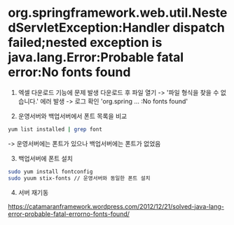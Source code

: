# org.springframework.web.util.NestedServletException:Handler dispatch failed;nested exception is java.lang.Error:Probable fatal error:No fonts found

1. 엑셀 다운로드 기능에 문제 발생
다운로드 후 파일 열기 -> '파일 형식을 찾을 수 없습니다.' 에러 발생
-> 로그 확인 'org.spring ... :No fonts found'

2. 운영서버와 백업서버에서 폰트 목록을 비교
```sh
yum list installed | grep font
```
-> 운영서버에는 폰트가 있으나 백업서버에는 폰트가 없었음

3. 백업서버에 폰트 설치
```sh
sudo yum install fontconfig
sudo yuum stix-fonts // 운영서버와 동일한 폰트 설치
```

4. 서버 재기동

https://catamaranframework.wordpress.com/2012/12/21/solved-java-lang-error-probable-fatal-errorno-fonts-found/
